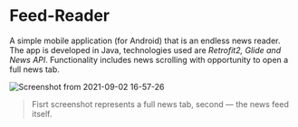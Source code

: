 # Feed-Reader

A simple mobile application (for Android) that is an endless news reader. The app is developed in Java, technologies used are *Retrofit2, Glide and News API*. Functionality includes news scrolling with opportunity to open a full news tab.

![Screenshot from 2021-09-02 16-57-26](https://user-images.githubusercontent.com/65346868/131823907-11637b9d-52b4-4d8d-a699-fb00ee7b6e1e.png)

> Fisrt screenshot represents a full news tab, second — the news feed itself. 
